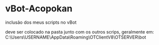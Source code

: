 # vBot-Acopokan
inclusão dos meus scripts no vBot

deve ser colocado na pasta junto com os outros scrips, geralmente em:
C:\Users\USERNAME\AppData\Roaming\OTClientV8\OTSERVER\bot
